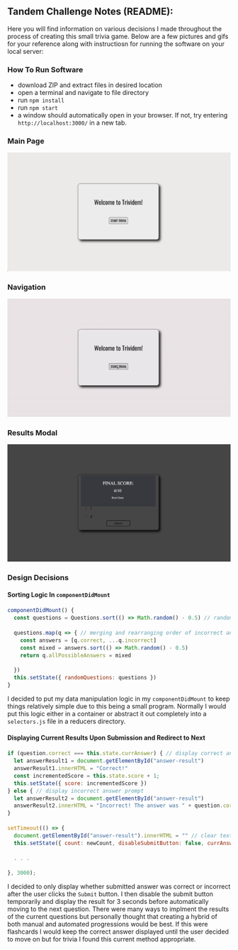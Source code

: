 ## Tandem Challenge Notes (README):
Here you will find information on various decisions I made throughout the process of creating this small trivia game. Below are a few pictures and gifs for your reference along with instructiosn for running the software on your local server:

### How To Run Software
* download ZIP and extract files in desired location
* open a terminal and navigate to file directory
* run `npm install`
* run `npm start`
* a window should automatically open in your browser. If not, try entering `http://localhost:3000/` in a new tab.

### Main Page
![first-load](https://github.com/Shaphen/tandem-coding-challenge/blob/master/src/resources/welcome-page.png)

### Navigation
![navigation](https://github.com/Shaphen/tandem-coding-challenge/blob/master/src/resources/trividem.gif)

### Results Modal
![results](https://github.com/Shaphen/tandem-coding-challenge/blob/master/src/resources/results_modal.png)

### Design Decisions

#### Sorting Logic In `componentDidMount`
```javascript
componentDidMount() {
  const questions = Questions.sort(() => Math.random() - 0.5) // randomize copy of questions list;
    
  questions.map(q => { // merging and rearranging order of incorrect answers with correct answer
    const answers = [q.correct, ...q.incorrect]
    const mixed = answers.sort(() => Math.random() - 0.5)
    return q.allPossibleAnswers = mixed
      
  })
  this.setState({ randomQuestions: questions })
}
```
I decided to put my data manipulation logic in my `componentDidMount` to keep things relatively simple due to this being a small program. Normally I would put this logic either in a container or abstract it out completely into a `selectors.js` file in a reducers directory.

#### Displaying Current Results Upon Submission and Redirect to Next
```javascript
if (question.correct === this.state.currAnswer) { // display correct and increment score
  let answerResult1 = document.getElementById("answer-result")
  answerResult1.innerHTML = "Correct!"
  const incrementedScore = this.state.score + 1;
  this.setState({ score: incrementedScore })
} else { // display incorrect answer prompt
  let answerResult2 = document.getElementById("answer-result")
  answerResult2.innerHTML = "Incorrect! The answer was " + question.correct
}

setTimeout(() => {
  document.getElementById("answer-result").innerHTML = "" // clear text for result
  this.setState({ count: newCount, disableSubmitButton: false, currAnswer: "" }) // change state at end

  . . .

}, 3000);
```
I decided to only display whether submitted answer was correct or incorrect after the user clicks the `Submit` button. I then disable the submit button temporarily and display the result for 3 seconds before automatically moving to the next question. There were many ways to implment the results of the current questions but personally thought that creating a hybrid of both manual and automated progressions would be best. If this were flashcards I would keep the correct answer displayed until the user decided to move on but for trivia I found this current method appropriate.
